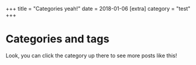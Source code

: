 +++
title = "Categories yeah!"
date = 2018-01-06
[extra]
category = "test"
+++

# Categories and tags

Look, you can click the category up there to see more posts like this!